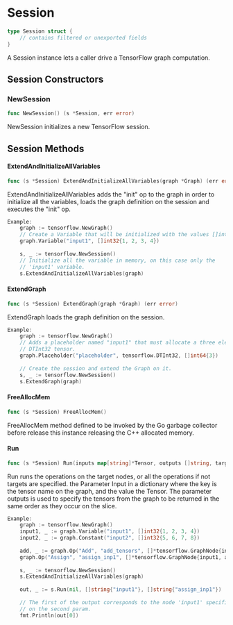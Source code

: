 # Session

```Go
type Session struct {
    // contains filtered or unexported fields
}
```

A Session instance lets a caller drive a TensorFlow graph computation.

## Session Constructors

### NewSession

```go
func NewSession() (s *Session, err error)
```

NewSession initializes a new TensorFlow session.

## Session Methods

#### ExtendAndInitializeAllVariables

```go
func (s *Session) ExtendAndInitializeAllVariables(graph *Graph) (err error)
```

ExtendAndInitializeAllVariables adds the "init" op to the graph in order to
initialize all the variables, loads the graph definition on the session and
executes the "init" op.

```Go
Example:
	graph := tensorflow.NewGraph()
	// Create a Variable that will be initialized with the values []int32{1, 2, 3, 4} .
	graph.Variable("input1", []int32{1, 2, 3, 4})
	
	s, _ := tensorflow.NewSession()
	// Initialize all the variable in memory, on this case only the
	// 'input1' variable.
	s.ExtendAndInitializeAllVariables(graph)


```

#### ExtendGraph

```go
func (s *Session) ExtendGraph(graph *Graph) (err error)
```

ExtendGraph loads the graph definition on the session.

```Go
Example:
	graph := tensorflow.NewGraph()
	// Adds a placeholder named "input1" that must allocate a three element
	// DTInt32 tensor.
	graph.Placeholder("placeholder", tensorflow.DTInt32, []int64{3})
	
	// Create the session and extend the Graph on it.
	s, _ := tensorflow.NewSession()
	s.ExtendGraph(graph)


```

#### FreeAllocMem

```go
func (s *Session) FreeAllocMem()
```

FreeAllocMem method defined to be invoked by the Go garbage collector before
release this instance releasing the C++ allocated memory.

#### Run

```go
func (s *Session) Run(inputs map[string]*Tensor, outputs []string, targets []string) ([]*Tensor, error)
```

Run runs the operations on the target nodes, or all the operations if not
targets are specified. the Parameter Input in a dictionary where the key is the
tensor name on the graph, and the value the Tensor. The parameter outputs is
used to specify the tensors from the graph to be returned in the same order as
they occur on the slice.

```Go
Example:
	graph := tensorflow.NewGraph()
	input1, _ := graph.Variable("input1", []int32{1, 2, 3, 4})
	input2, _ := graph.Constant("input2", []int32{5, 6, 7, 8})
	
	add, _ := graph.Op("Add", "add_tensors", []*tensorflow.GraphNode{input1, input2}, "", map[string]interface{}{})
	graph.Op("Assign", "assign_inp1", []*tensorflow.GraphNode{input1, add}, "", map[string]interface{}{})
	
	s, _ := tensorflow.NewSession()
	s.ExtendAndInitializeAllVariables(graph)
	
	out, _ := s.Run(nil, []string{"input1"}, []string{"assign_inp1"})
	
	// The first of the output corresponds to the node 'input1' specified
	// on the second param.
	fmt.Println(out[0])


```

